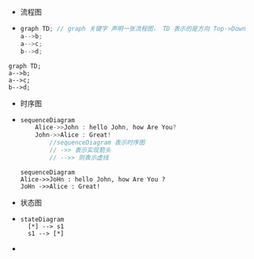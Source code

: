 - 流程图

- ```c
  graph TD;	// graph 关键字 声明一张流程图， TD 表示的是方向 Top->Down
  a-->b;		
  a-->c;
  b-->d;
  ```



```mermaid
graph TD;
a-->b;
a-->c;
b-->d;
```

- 时序图

- ```c
  sequenceDiagram
      Alice->>John : hello John, how Are You?
      John->>Alice : Great!    
          //sequenceDiagram 表示时序图
          // ->> 表示实现箭头
          // -->> 则表示虚线
  ```

  ```mermaid
  sequenceDiagram
  Alice->>JoHn : hello John, how Are You ?
  JoHn ->>Alice : Great!
  ```

- 状态图

- ```mermaid
  stateDiagram
  	[*] --> s1
  	s1 --> [*]
  ```

- 

